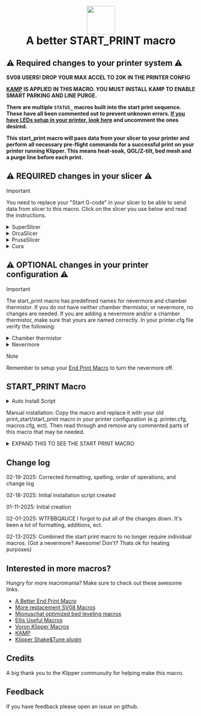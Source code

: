 <h1 align="center">
  <br>
  <img src="img/start.png" width="75""></a>
  <br>
    A better START_PRINT macro
  <br>
</h1>

## :warning: Required changes to your printer system :warning:

<B> SV08 USERS! DROP YOUR MAX ACCEL TO 20K IN THE PRINTER CONFIG

[KAMP](https://github.com/kyleisah/Klipper-Adaptive-Meshing-Purging) IS APPLIED IN THIS MACRO. YOU MUST INSTALL KAMP TO ENABLE SMART PARKING AND LINE PURGE. 

There are multiple `STATUS_` macros built into the start print sequence. These have all been commented out to prevent unknown errors. [If you have LEDs setup in your printer, look here](https://github.com/julianschill/klipper-led_effect) and uncomment the ones desired. 

This start_print macro will pass data from your slicer to your printer and perform all necessary pre-flight commands for a successful print on your printer running Klipper. This means heat-soak, QGL/Z-tilt, bed mesh and a purge line before each print. </B>

## :warning: REQUIRED changes in your slicer :warning:
> [!IMPORTANT]
>You need to replace your "Start G-code" in your slicer to be able to send data from slicer to this macro. Click on the slicer you use below and read the instructions.

<details>
<summary>SuperSlicer</summary>
In Superslicer go to "Printer settings" -> "Custom g-code" -> "Start G-code" and replace it with:

```
M104 S0 ; Stops OrcaSlicer from sending temp waits separately
M140 S0
START_PRINT EXTRUDER=[first_layer_temperature] BED=[first_layer_bed_temperature] CHAMBER=[chamber_temperature] MATERIAL=[filament_type]
```
</details>
<details>
<summary>OrcaSlicer</summary>
In OrcaSlicer go to "Printer settings" -> "Machine start g-code" and replace it with:

```
M104 S0 ; Stops OrcaSlicer from sending temp waits separately
M140 S0
START_PRINT EXTRUDER=[first_layer_temperature] BED=[first_layer_bed_temperature] CHAMBER=[chamber_temperature] MATERIAL=[filament_type]
```
</details>
<details>
<summary>PrusaSlicer</summary>

In PrusaSlicer go to "Printer settings" -> "Custom g-code" -> "Start G-code" and replace it with:

```
M104 S0 ; Stops PrusaSlicer from sending temp waits separately
M140 S0
start_print EXTRUDER=[first_layer_temperature[initial_extruder]] BED=[first_layer_bed_temperature] CHAMBER=[chamber_temperature] MATERIAL=[filament_vendor]
```
</details>
<details>
<summary>Cura</summary>

In Cura go to "Settings" -> "Printer" -> "Manage printers" -> "Machine settings" -> "Start G-code" and replace it with:

```
start_print EXTRUDER={material_print_temperature_layer_0} BED={material_bed_temperature_layer_0} CHAMBER={build_volume_temperature} MATERIAL={material_type}
```
</details>

## :warning: OPTIONAL changes in your printer configuration :warning:

> [!IMPORTANT]
>The start_print macro has predefined names for nevermore and chamber thermistor. If you do not have neither chamber thermistor, or nevermore, no changes are needed. If you are adding a nevermore and/or a chamber thermistor, make sure that yours are named correctly. In your printer.cfg file verify the following:

<details>
<summary>Chamber thermistor</summary>
Make sure chamber thermistor is named "chamber" and update XXX.

```
[temperature_sensor chamber]
sensor_type:  XXX
sensor_pin:   XXX
```
</details>

<details>
<summary>Nevermore</summary>
Make sure nevermore is named "nevermore" and update XXX.

```
[output_pin nevermore]
pin: XXX
value: 0
shutdown_value: 0
```
</details>

> [!NOTE]
>Remember to setup your [End Print Macro](https://github.com/ss1gohan13/A-Better-End-Print-Macro) to turn the nevermore off.

## START_PRINT Macro

<details>
<summary>Auto Install Script</summary>

```
cd ~
curl -sSL https://raw.githubusercontent.com/ss1gohan13/A-better-print_start-macro-SV08/main/direct_install.sh | bash
```

</details>

Manual installation: Copy the macro and replace it with your old print_start/start_print macro in your printer configuration (e.g. printer.cfg, macros.cfg, ect). Then read through and remove any commented parts of this macro that may be needed.

<details>
<summary>EXPAND THIS TO SEE THE START PRINT MACRO</summary>
  
```
#####################################################################
#------------------- A better start_print macro --------------------#
#####################################################################

[gcode_macro START_PRINT]
gcode:
    # This part fetches data from your slicer, such as bed temp, extruder temp, chamber temp, and the size of your printer.
    {% set target_bed = params.BED|int %}
    {% set target_extruder = params.EXTRUDER|int %}
    {% set target_chamber = params.CHAMBER|default("40")|int %}
    {% set x_wait = printer.toolhead.axis_maximum.x|float / 2 %}
    {% set y_wait = printer.toolhead.axis_maximum.y|float / 2 %}

    # Homes the printer, sets absolute positioning, and updates the Stealthburner LEDs.
    # STATUS_HOMING
    # Check homing status and home if needed
    {% if "xyz" not in printer.toolhead.homed_axes %}
        G28                                                      # Full home if not already homed
    {% elif 'z' not in printer.toolhead.homed_axes %}
        G28 Z                                                    # Home Z if only Z is unhomed
    {% endif %}
                
    G90                                                          # Use absolute/relative coordinates
    M400                                                         # Wait for current moves to finish
    CLEAR_PAUSE                                                  # Clear any existing pause state

    # Uncomment for bed mesh (1 of 2)
    BED_MESH_CLEAR                                               # Clears old saved bed mesh (if any)

    # Checks if the bed temp is higher than 90C - if so, then trigger a heat soak.
    {% if params.BED|int > 90 %}
        M117 Bed: {target_bed}C                                  # Display bed temperature
        # STATUS_HEATING                                           # Sets SB-LEDs to heating-mode
        M106 S255                                                # Turns on the PT-fan
        # Conditional check for nevermore pin
        {% if printer["output_pin nevermore"] is defined %}
            SET_PIN PIN=nevermore VALUE=1  # Turns on the Nevermore
        {% endif %}
        G1 X{x_wait} Y{y_wait} Z15 F9000                         # Go to the center of the bed
        M190 S{target_bed}                                       # Sets the target temp for the bed
        
        # Start chamber heating progress monitoring (modify just this section)
        M117 Monitoring chamber: {target_chamber}C                # Display chamber monitoring status
        # Conditional check for chamber thermistor
        {% if printer["temperature_sensor chamber"] is defined %}
            TEMPERATURE_WAIT SENSOR="temperature_sensor chamber" MINIMUM={target_chamber}   # Waits for the chamber to reach the desired temp
            STOP_CHAMBER_PROGRESS_MONITOR                         # Stop the progress monitoring once target is reached
        {% else %}
            G4 P900000                                           # Wait 15 minutes for heatsoak
            STOP_CHAMBER_PROGRESS_MONITOR                         # Stop the progress monitoring after time elapses
        {% endif %}

    # If the bed temp is not over 90c, then handle soak based on material
    {% else %}
        M117 Bed: {target_bed}C                                  # Display bed temperature
        # STATUS_HEATING                                           # Sets SB-leds to heating-mode
        G1 X{x_wait} Y{y_wait} Z15 F9000                         # Go to center of the bed
        M190 S{target_bed}                                       # Sets the target temp for the bed
        
        # Material-based soak times with variant handling
        {% set raw_material = params.MATERIAL|default("PLA")|string|upper %}
        
        # Extract base material type by handling variants
        {% set material = namespace(type="") %}
        {% if "PLA" in raw_material %}
            {% set material.type = "PLA" %}
        {% elif "PETG" in raw_material %}
            {% set material.type = "PETG" %}
        {% elif "TPU" in raw_material or "TPE" in raw_material %}
            {% set material.type = "TPU" %}
        {% elif "PVA" in raw_material %}
            {% set material.type = "PVA" %}
        {% elif "HIPS" in raw_material %}
            {% set material.type = "HIPS" %}
        {% else %}
            {% set material.type = raw_material %}
        {% endif %}

        # Define soak times
        {% set soak_time = {
            "PLA": 180000,    # 3 minutes - Standard PLA soak time
            "PETG": 240000,   # 4 minutes - PETG needs slightly longer to stabilize
            "TPU": 180000,    # 3 minutes - TPU/TPE materials
            "PVA": 180000,    # 3 minutes - Support material, similar to PLA
            "HIPS": 240000    # 4 minutes - When used as support/primary under 90C
        }[material.type]|default(300000) %}                      # Default to 5 minutes if material not found
        
        M117 Soak: {soak_time/60000|int}min ({raw_material})     # Display soak time and material
        G4 P{soak_time}                                          # Execute soak timer
    {% endif %}

    # Conditional method for Z_TILT_ADJUST and QUAD_GANTRY_LEVEL - removed application check
    {% if 'z_tilt' in printer %}
        STATUS_LEVELING                                       # Sets SB-LEDs to leveling-mode
        M117 Z-tilt adjust                                    # Display Z-tilt adjustment
        Z_TILT_ADJUST                                         # Levels the buildplate via z_tilt_adjust
        G28 Z                                                 # Homes Z again after z_tilt_adjust
    {% elif 'quad_gantry_level' in printer %}
        STATUS_LEVELING                                      # Sets SB-LEDs to leveling-mode
        M117 QGL                                             # Display QGL status
        QUAD_GANTRY_LEVEL                                    # Levels the gantry
        STATUS_HOMING                                        # Sets SB-LEDs to homing-mode
        G28 Z                                                # Homes Z again after QGL
    {% endif %}
    # Conditional check to ensure Z is homed after leveling procedures
    {% if 'z' not in printer.toolhead.homed_axes %}
      # STATUS_HOMING                                        # Sets SB-LEDs to homing-mode
      M117 Z homing                                         # Display Z homing status
      G28 Z                                                 # Home Z if needed after leveling
        {% endif %}
    {% endif %}

    # Heating the nozzle to 150C. This helps with getting a correct Z-home
    # STATUS_HEATING                                              # Sets SB-LEDs to heating-mode
    M117 Hotend: 150C                                           # Display hotend temperature
    M109 S150                                                   # Heats the nozzle to 150C

    M117 Cleaning the nozzle...
    # STATUS_CLEANING                                             # Sets SB-LEDs to cleaning-mode
    CLEAN_NOZZLE EXTRUDER={target_extruder}                     # Clean nozzle before printing

    M117 Nozzle cooling 150C...                                # Display wait message
    # STATUS_COOLING                                              # Sets SB-LEDs to cooling-mode
    M109 S150                                                   # Heats the nozzle to 150C

    M117 Hang tight...                                         # Display wait message
    G4 P60000                                                   # Wait 1 min to stablize and cooldown the nozzle

    # STATUS_CALIBRATING_Z                                        # Sets SB-LEDs to z-calibration-mode
    # M117 Tappy Tap...                                           # Display tappy tap message
    # PROBE_EDDY_NG_TAP                                           # See: https://hackmd.io/yEF4CEntSHiFTj230CdD0Q

    SMART_PARK                                                  # Parks the toolhead near the beginning of the print

    # Uncomment for bed mesh (2 of 2)
    # STATUS_MESHING                                              # Sets SB-LEDs to bed mesh-mode
    M117 Bed mesh                                               # Display bed mesh status
    BED_MESH_CALIBRATE ADAPTIVE=1 #Method=rapid_scan             # Starts bed mesh  Uncomment Method=rapid_scan for eddy rapid bed meshing

    M400                                                        # Wait for current moves to finish

    SMART_PARK                                                  # KAMP smart park

    # Heats up the nozzle to target via data from the slicer
    M117 Hotend: {target_extruder}C                             # Display target hotend temperature
    # STATUS_HEATING                                              # Sets SB-LEDs to heating-mode
    M107                                                        # Turns off part cooling fan
    M109 S{target_extruder}                                     # Heats the nozzle to printing temp
    
    # Gets ready to print by doing a purge line and updating the SB-LEDs
    M117 The purge...                                           # Display purge status
    # STATUS_CLEANING                                             # Sets SB-LEDs to cleaning-mode
    LINE_PURGE                                                  # KAMP line purge

    M117 Printer goes brrr                                      # Display print starting
    
    # STATUS_PRINTING                                             # Sets SB-LEDs to printing-mode
```
</details>

## Change log

02-19-2025: Corrected formatting, spelling, order of operations, and change log

02-18-2025: Initial installation script created

01-11-2025: Initial creation 

02-01-2025: WTFBBQAUCE I forgot to put all of the changes down. It's been a lot of formatting, additions, ect. 

02-13-2025: Combined the start print macro to no longer require individual macros. (Got a nevermore? Awesome! Don't? Thats ok for heating purposes)

## Interested in more macros?

Hungry for more macromania? Make sure to check out these awesome links.

- [A Better End Print Macro](https://github.com/ss1gohan13/A-Better-End-Print-Macro)
- [More replacement SV08 Macros](https://github.com/ss1gohan13/SV08-Replacement-Macros)
- [Mjonuschat optimized bed leveling macros](https://mjonuschat.github.io/voron-mods/docs/guides/optimized-bed-leveling-macros/)
- [Ellis Useful Macros](https://ellis3dp.com/Print-Tuning-Guide/articles/index_useful_macros.html)
- [Voron Klipper Macros](https://github.com/The-Conglomerate/Voron-Klipper-Common/)
- [KAMP](https://github.com/kyleisah/Klipper-Adaptive-Meshing-Purging)
- [Klipper Shake&Tune plugin](https://github.com/Frix-x/klippain-shaketune)


## Credits

A big thank you to the Klipper communuity for helping make this macro. 

## Feedback

If you have feedback please open an issue on github.
